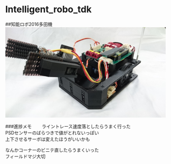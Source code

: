 # Intelligent_robo_tdk
##知能ロボ2016多田機
![](yokotan.JPG)

###進捗メモ　　
ライントレース速度落としたらうまく行った  
PSDセンサーのばらつきで値がとれないっぽい  
上下させるサーボは変えたほうがいいかも    

なんかコーナーのビニテ直したらうまくいった  
フィールドマジ大切

